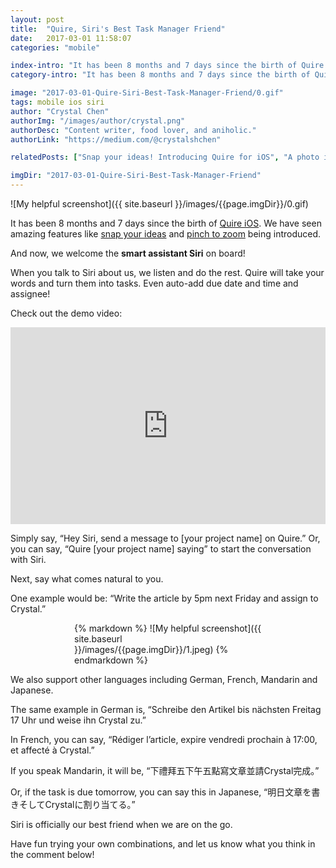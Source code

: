 ```yaml
---
layout: post
title:  "Quire, Siri's Best Task Manager Friend"
date:   2017-03-01 11:58:07
categories: "mobile"

index-intro: "It has been 8 months and 7 days since the birth of Quire iOS. We have seen features like snap your ideas and pinch to zoom being introduced. And now, we welcome the smart assistant Siri on board! When you talk to Siri about us, we listen and do the rest..."
category-intro: "It has been 8 months and 7 days since the birth of Quire iOS. We have seen features like snap to add and pinch to zoom being introduced. And now..."

image: "2017-03-01-Quire-Siri-Best-Task-Manager-Friend/0.gif"
tags: mobile ios siri
author: "Crystal Chen"
authorImg: "/images/author/crystal.png"
authorDesc: "Content writer, food lover, and aniholic."
authorLink: "https://medium.com/@crystalshchen"

relatedPosts: ["Snap your ideas! Introducing Quire for iOS", "A photo is worth 1000 words. Your idea worths more!"]

imgDir: "2017-03-01-Quire-Siri-Best-Task-Manager-Friend"
---
```



![My helpful screenshot]({{ site.baseurl }}/images/{{page.imgDir}}/0.gif)

It has been 8 months and 7 days since the birth of [Quire iOS](https://itunes.apple.com/us/app/quire-task-manager-for-teams/id1095193897?mt=8). We have seen amazing features like [snap your ideas](https://quire.io/blog/p/A-photo-is-worth-1000-words-Your-idea-worths-more.html) and [pinch to zoom](https://www.youtube.com/watch?v=GbhXTjPyooc) being introduced.

And now, we welcome the **smart assistant Siri** on board!

When you talk to Siri about us, we listen and do the rest. Quire will take your words and turn them into tasks. Even auto-add due date and time and assignee!

Check out the demo video:

<center><iframe height="315" src="https://www.youtube.com/embed/f5PKHumpwsE" frameborder="0" style="max-width: 560px; width: 100%" allowfullscreen></iframe></center>

Simply say, “Hey Siri, send a message to [your project name] on Quire.” Or, you can say, “Quire [your project name] saying” to start the conversation with Siri.

Next, say what comes natural to you.

One example would be: “Write the article by 5pm next Friday and assign to Crystal.”

<div style="max-width: 300px; max-height: 532px; margin: 0 auto;">
{% markdown %}
![My helpful screenshot]({{ site.baseurl }}/images/{{page.imgDir}}/1.jpeg)
{% endmarkdown %}
</div>

We also support other languages including German, French, Mandarin and Japanese. 

The same example in German is, “Schreibe den Artikel bis nächsten Freitag 17 Uhr und weise ihn Crystal zu.”

In French, you can say, “Rédiger l’article, expire vendredi prochain à 17:00, et affecté à Crystal.”

If you speak Mandarin, it will be, “下禮拜五下午五點寫文章並請Crystal完成。”

Or, if the task is due tomorrow, you can say this in Japanese, “明日文章を書きそしてCrystalに割り当てる。”

Siri is officially our best friend when we are on the go.

Have fun trying your own combinations, and let us know what you think in the comment below!

[jekyll]:      http://jekyllrb.com
[jekyll-gh]:   https://github.com/jekyll/jekyll
[jekyll-help]: https://github.com/jekyll/jekyll-help
